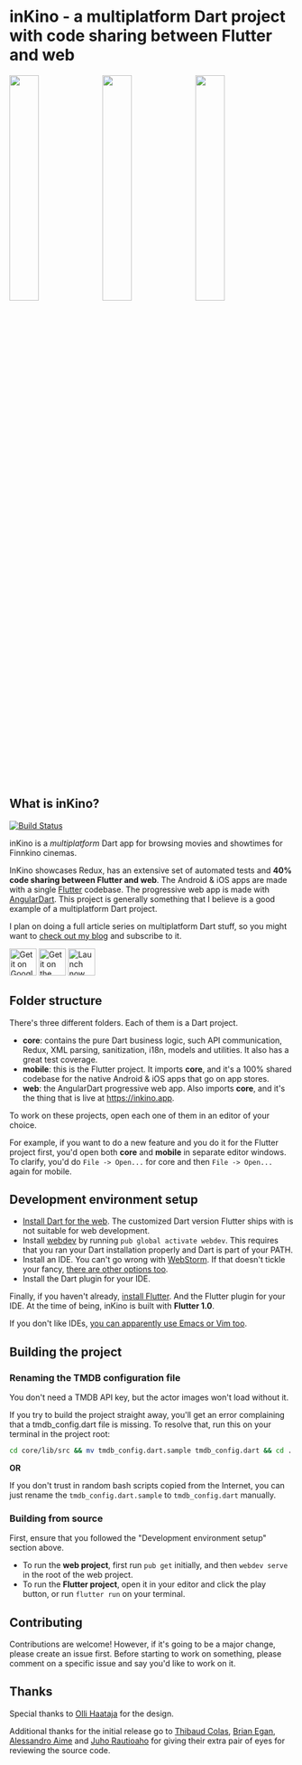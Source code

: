 # inKino - a multiplatform Dart project with code sharing between Flutter and web

<img src="assets/screenshots/now_in_theaters.png" width="32%" /> <img src="assets/screenshots/showtimes.png" width="32%" /> <img src="assets/screenshots/event_details.png" width="32%" />

## What is inKino?

[![Build Status](https://travis-ci.org/roughike/inKino.svg?branch=development)](https://travis-ci.org/roughike/inKino)

inKino is a _multiplatform_ Dart app for browsing movies and showtimes for Finnkino cinemas. 

InKino showcases Redux, has an extensive set of automated tests and **40% code sharing between Flutter and web**.
The Android & iOS apps are made with a single [Flutter](http://flutter.io) codebase. The progressive web app is made with [AngularDart](https://webdev.dartlang.org/angular). 
This project is generally something that I believe is a good example of a multiplatform Dart project.

I plan on doing a full article series on multiplatform Dart stuff, so you might want to [check out my blog](https://iirokrankka.com) and subscribe to it.

<div>
<a href='https://play.google.com/store/apps/details?id=com.roughike.inkino'><img alt='Get it on Google Play' src='assets/screenshots/google_play.png' height='48px'/></a>
<a href='https://itunes.apple.com/us/app/inkino/id1367181450'><img alt='Get it on the App Store' src='assets/screenshots/app_store.png' height='48px'/></a>
<a href='https://inkino.app'><img alt='Launch now as Web App' src='assets/screenshots/launch_pwa.png' height='48px'/></a>
</div>

## Folder structure

There's three different folders. Each of them is a Dart project.

* **core**: contains the pure Dart business logic, such API communication, Redux, XML parsing, sanitization, i18n, models and utilities. 
It also has a great test coverage.
* **mobile**: this is the Flutter project. It imports **core**, and it's a 100% shared codebase for the native Android & iOS apps that go on app stores.
* **web**: the AngularDart progressive web app. Also imports **core**, and it's the thing that is live at https://inkino.app.

To work on these projects, open each one of them in an editor of your choice. 

For example, if you want to do a new feature and you do it for the Flutter project first, you'd open both **core** and **mobile** in separate editor windows.
To clarify, you'd do `File -> Open...` for core and then `File -> Open...` again for mobile.

## Development environment setup

* [Install Dart for the web](https://webdev.dartlang.org/tools/sdk#install). The customized Dart version Flutter ships with is not suitable for web development.
* Install [webdev](https://webdev.dartlang.org/tools/webdev) by running `pub global activate webdev`. This requires that you ran your Dart installation properly and Dart is part of your PATH.
* Install an IDE. You can't go wrong with [WebStorm](https://webdev.dartlang.org/tools/webstorm). If that doesn't tickle your fancy, [there are other options too](https://www.dartlang.org/tools#ides).
* Install the Dart plugin for your IDE.

Finally, if you haven't already, [install Flutter](https://flutter.io/docs/get-started/install).
And the Flutter plugin for your IDE. 
At the time of being, inKino is built with **Flutter 1.0**.

If you don't like IDEs, [you can apparently use Emacs or Vim too](https://news.ycombinator.com/item?id=16822780).

## Building the project

### Renaming the TMDB configuration file

You don't need a TMDB API key, but the actor images won't load without it.

If you try to build the project straight away, you'll get an error complaining that a tmdb_config.dart file is missing.
To resolve that, run this on your terminal in the project root:

```bash
cd core/lib/src && mv tmdb_config.dart.sample tmdb_config.dart && cd ../../..
```

**OR**

If you don't trust in random bash scripts copied from the Internet, you can just rename the `tmdb_config.dart.sample` to `tmdb_config.dart` manually.

### Building from source

First, ensure that you followed the "Development environment setup" section above.

* To run the **web project**, first run `pub get` initially, and then `webdev serve` in the root of the web project.
* To run the **Flutter project**, open it in your editor and click the play button, or run `flutter run` on your terminal.

## Contributing

Contributions are welcome! 
However, if it's going to be a major change, please create an issue first. 
Before starting to work on something, please comment on a specific issue and say you'd like to work on it.

## Thanks

Special thanks to [Olli Haataja](https://www.linkedin.com/in/olli-haataja-46b96b120/) for the design. 

Additional thanks for the initial release go to [Thibaud Colas](https://twitter.com/thibaud_colas), [Brian Egan](https://twitter.com/brianegan), [Alessandro Aime](https://twitter.com/aimealessandro) and [Juho Rautioaho](https://github.com/Jraut) for giving their extra pair of eyes for reviewing the source code.
